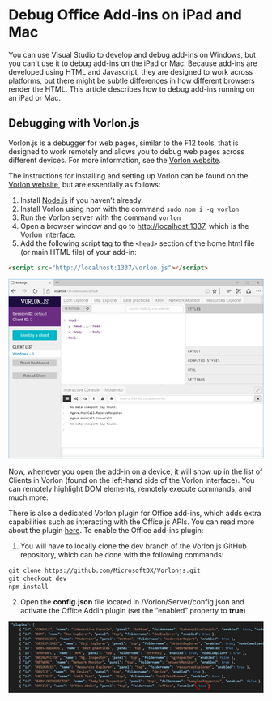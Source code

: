 
# Debug Office Add-ins on iPad and Mac

You can use Visual Studio to develop and debug add-ins on Windows, but you can't use it to debug add-ins on the iPad or Mac. Because add-ins are developed using HTML and Javascript, they are designed to work across platforms, but there might be subtle differences in how different browsers render the HTML. This article describes how to debug add-ins running on an iPad or Mac. 

## Debugging with Vorlon.js
Vorlon.js is a debugger for web pages, similar to the F12 tools, that is designed to work remotely and allows you to debug web pages across different devices. For more information, see the [Vorlon website](http://www.vorlonjs.com).

The instructions for installing and setting up Vorlon can be found on the [Vorlon website](http://www.vorlonjs.com/#getting-started), but are essentially as follows:

1.	Install [Node.js](https://nodejs.org) if you haven’t already.
2.	Install Vorlon using npm with the command `sudo npm i -g vorlon`
3.	Run the Vorlon server with the command `vorlon`
4.	Open a browser window and go to [http://localhost:1337](http://localhost:1337), which is the Vorlon interface.
5.	Add the following script tag to the `<head>` section of the home.html file (or main HTML file) of your add-in:
```HTML
<script src="http://localhost:1337/vorlon.js"></script>
```

![Vorlon.js interface](../../images/vorlon_interface.png)

Now, whenever you open the add-in on a device, it will show up in the list of Clients in Vorlon (found on the left-hand side of the Vorlon interface). You can remotely highlight DOM elements, remotely execute commands, and much more. 

There is also a dedicated Vorlon plugin for Office add-ins, which adds extra capabilities such as interacting with the Office.js APIs. You can read more about the plugin [here](https://blogs.msdn.microsoft.com/mim/2016/02/18/vorlonjs-plugin-for-debugging-office-addin/). To enable the Office add-ins plugin:

1.	You will have to locally clone the dev branch of the Vorlon.js GitHub repository, which can be done with the following commands:
 ```
 git clone https://github.com/MicrosoftDX/Vorlonjs.git  
 git checkout dev 
 npm install
 ```

2.	Open the **config.json** file located in /Vorlon/Server/config.json and activate the Office Addin plugin (set the “enabled” property to **true**)

![Plugins section of config.json](../../images/vorlon_plugins_config.png)
